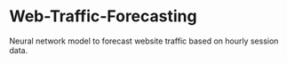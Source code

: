 # Web-Traffic-Forecasting
Neural network model to forecast website traffic based on hourly session data.
